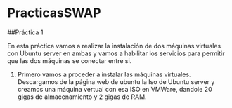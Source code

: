 # PracticasSWAP
##Práctica 1

En esta práctica vamos a realizar la instalación de dos máquinas virtuales con Ubuntu server en ambas
y vamos a habilitar los servicios para permitir que las dos máquinas se conectar entre si.

1. Primero vamos a proceder a instalar las máquinas virtuales. Descargamos de la página web de ubuntu la Iso de Ubuntu server
y creamos una máquina vertual con esa ISO en VMWare, dandole 20 gigas de almacenamiento y 2 gigas de RAM.
